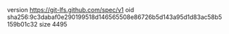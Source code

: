 version https://git-lfs.github.com/spec/v1
oid sha256:9c3dabaf0e290199518d146565508e86726b5d143a95d1d83ac58b5159b01c32
size 4495

